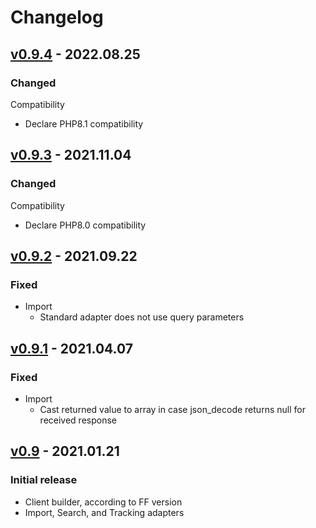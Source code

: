 # Changelog
## [v0.9.4] - 2022.08.25
### Changed
 Compatibility
  - Declare PHP8.1 compatibility

## [v0.9.3] - 2021.11.04
### Changed
 Compatibility
  - Declare PHP8.0 compatibility

## [v0.9.2] - 2021.09.22
### Fixed
- Import
    - Standard adapter does not use query parameters

## [v0.9.1] - 2021.04.07
### Fixed
- Import
    - Cast returned value to array in case json_decode returns null for received response

## [v0.9] - 2021.01.21
### Initial release
- Client builder, according to FF version
- Import, Search, and Tracking adapters

[v0.9.4]:     https://github.com/FACT-Finder-Web-Components/php-communication-sdk/releases/tag/v0.9.4
[v0.9.3]:     https://github.com/FACT-Finder-Web-Components/php-communication-sdk/releases/tag/v0.9.3
[v0.9.2]:     https://github.com/FACT-Finder-Web-Components/php-communication-sdk/releases/tag/v0.9.2
[v0.9.1]:     https://github.com/FACT-Finder-Web-Components/php-communication-sdk/releases/tag/v0.9.1
[v0.9]:     https://github.com/FACT-Finder-Web-Components/php-communication-sdk/releases/tag/v0.9
[v0.9.1]:   https://github.com/FACT-Finder-Web-Components/php-communication-sdk/releases/tag/v0.9.
[v0.9.2]:   https://github.com/FACT-Finder-Web-Components/php-communication-sdk/releases/tag/v0.9.2
[v0.9.3]:   https://github.com/FACT-Finder-Web-Components/php-communication-sdk/releases/tag/v0.9.3
